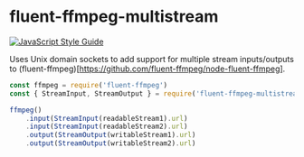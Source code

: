 # fluent-ffmpeg-multistream

[![JavaScript Style Guide](https://img.shields.io/badge/code_style-standard-brightgreen.svg)](https://standardjs.com)

Uses Unix domain sockets to add support for multiple stream inputs/outputs to (fluent-ffmpeg)[https://github.com/fluent-ffmpeg/node-fluent-ffmpeg].

```javascript
const ffmpeg = require('fluent-ffmpeg')
const { StreamInput, StreamOutput } = require('fluent-ffmpeg-multistream')

ffmpeg()
	.input(StreamInput(readableStream1).url)
	.input(StreamInput(readableStream2).url)
	.output(StreamOutput(writableStream1).url)
	.output(StreamOutput(writableStream2).url)
```

